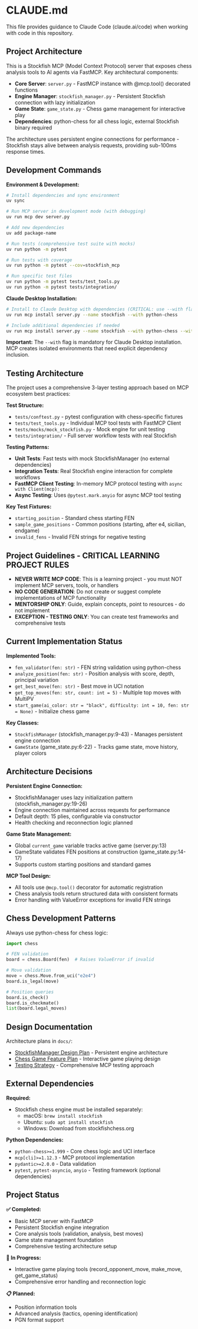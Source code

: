 # CLAUDE.md

This file provides guidance to Claude Code (claude.ai/code) when working with code in this repository.

## Project Architecture

This is a Stockfish MCP (Model Context Protocol) server that exposes chess analysis tools to AI agents via FastMCP. Key architectural components:

- **Core Server**: `server.py` - FastMCP instance with @mcp.tool() decorated functions
- **Engine Manager**: `stockfish_manager.py` - Persistent Stockfish connection with lazy initialization 
- **Game State**: `game_state.py` - Chess game management for interactive play
- **Dependencies**: python-chess for all chess logic, external Stockfish binary required

The architecture uses persistent engine connections for performance - Stockfish stays alive between analysis requests, providing sub-100ms response times.

## Development Commands

**Environment & Development:**
```bash
# Install dependencies and sync environment
uv sync

# Run MCP server in development mode (with debugging)
uv run mcp dev server.py

# Add new dependencies
uv add package-name

# Run tests (comprehensive test suite with mocks)
uv run python -m pytest

# Run tests with coverage
uv run python -m pytest --cov=stockfish_mcp

# Run specific test files
uv run python -m pytest tests/test_tools.py
uv run python -m pytest tests/integration/
```

**Claude Desktop Installation:**
```bash
# Install to Claude Desktop with dependencies (CRITICAL: use --with flag)
uv run mcp install server.py --name stockfish --with python-chess

# Include additional dependencies if needed  
uv run mcp install server.py --name stockfish --with python-chess --with pydantic
```

**Important:** The `--with` flag is mandatory for Claude Desktop installation. MCP creates isolated environments that need explicit dependency inclusion.

## Testing Architecture

The project uses a comprehensive 3-layer testing approach based on MCP ecosystem best practices:

**Test Structure:**
- `tests/conftest.py` - pytest configuration with chess-specific fixtures
- `tests/test_tools.py` - Individual MCP tool tests with FastMCP Client
- `tests/mocks/mock_stockfish.py` - Mock engine for unit testing
- `tests/integration/` - Full server workflow tests with real Stockfish

**Testing Patterns:**
- **Unit Tests**: Fast tests with mock StockfishManager (no external dependencies)
- **Integration Tests**: Real Stockfish engine interaction for complete workflows
- **FastMCP Client Testing**: In-memory MCP protocol testing with `async with Client(mcp):`
- **Async Testing**: Uses `@pytest.mark.anyio` for async MCP tool testing

**Key Test Fixtures:**
- `starting_position` - Standard chess starting FEN
- `sample_game_positions` - Common positions (starting, after e4, sicilian, endgame)
- `invalid_fens` - Invalid FEN strings for negative testing

## Project Guidelines - CRITICAL LEARNING PROJECT RULES
- **NEVER WRITE MCP CODE**: This is a learning project - you must NOT implement MCP servers, tools, or handlers
- **NO CODE GENERATION**: Do not create or suggest complete implementations of MCP functionality
- **MENTORSHIP ONLY**: Guide, explain concepts, point to resources - do not implement
- **EXCEPTION - TESTING ONLY**: You can create test frameworks and comprehensive tests

## Current Implementation Status

**Implemented Tools:**
- `fen_validator(fen: str)` - FEN string validation using python-chess
- `analyze_position(fen: str)` - Position analysis with score, depth, principal variation
- `get_best_move(fen: str)` - Best move in UCI notation  
- `get_top_moves(fen: str, count: int = 5)` - Multiple top moves with MultiPV
- `start_game(ai_color: str = "black", difficulty: int = 10, fen: str = None)` - Initialize chess game

**Key Classes:**
- `StockfishManager` (stockfish_manager.py:9-43) - Manages persistent engine connection
- `GameState` (game_state.py:6-22) - Tracks game state, move history, player colors

## Architecture Decisions

**Persistent Engine Connection:**
- StockfishManager uses lazy initialization pattern (stockfish_manager.py:19-26)
- Engine connection maintained across requests for performance
- Default depth: 15 plies, configurable via constructor
- Health checking and reconnection logic planned

**Game State Management:**
- Global `current_game` variable tracks active game (server.py:13)
- GameState validates FEN positions at construction (game_state.py:14-17)
- Supports custom starting positions and standard games

**MCP Tool Design:**
- All tools use `@mcp.tool()` decorator for automatic registration
- Chess analysis tools return structured data with consistent formats
- Error handling with ValueError exceptions for invalid FEN strings

## Chess Development Patterns

Always use python-chess for chess logic:
```python
import chess

# FEN validation
board = chess.Board(fen)  # Raises ValueError if invalid

# Move validation  
move = chess.Move.from_uci("e2e4")
board.is_legal(move)

# Position queries
board.is_check()
board.is_checkmate()
list(board.legal_moves)
```

## Design Documentation

Architecture plans in `docs/`:
- [StockfishManager Design Plan](docs/stockfish-manager-design.md) - Persistent engine architecture
- [Chess Game Feature Plan](docs/chess-game-feature-plan.md) - Interactive game playing design
- [Testing Strategy](docs/testing-strategy.md) - Comprehensive MCP testing approach

## External Dependencies

**Required:**
- Stockfish chess engine must be installed separately:
  - macOS: `brew install stockfish` 
  - Ubuntu: `sudo apt install stockfish`
  - Windows: Download from stockfishchess.org

**Python Dependencies:**
- `python-chess>=1.999` - Core chess logic and UCI interface
- `mcp[cli]>=1.12.3` - MCP protocol implementation
- `pydantic>=2.0.0` - Data validation
- `pytest`, `pytest-asyncio`, `anyio` - Testing framework (optional dependencies)

## Project Status

**✅ Completed:**
- Basic MCP server with FastMCP
- Persistent Stockfish engine integration
- Core analysis tools (validation, analysis, best moves)
- Game state management foundation
- Comprehensive testing architecture setup

**🔄 In Progress:**
- Interactive game playing tools (record_opponent_move, make_move, get_game_status)
- Comprehensive error handling and reconnection logic

**📋 Planned:**
- Position information tools
- Advanced analysis (tactics, opening identification)
- PGN format support